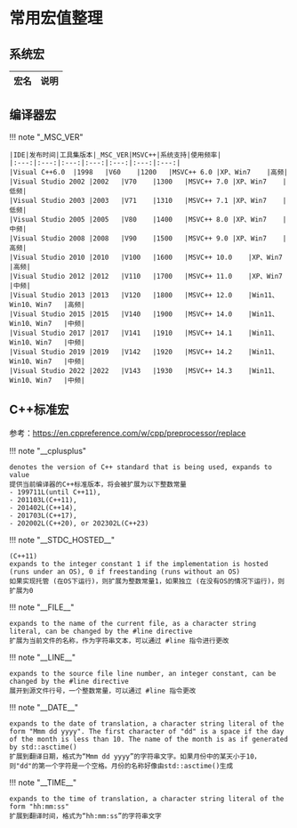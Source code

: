 # 常用宏值整理

## 系统宏

| 宏名 | 说明 |
| --- | --- |


## 编译器宏

!!! note "_MSC_VER"

    |IDE|发布时间|工具集版本|_MSC_VER|MSVC++|系统支持|使用频率|
    |:---:|:---:|:---:|:---:|:---:|:---:|:---:|
    |Visual C++6.0	|1998	|V60	|1200	|MSVC++ 6.0	|XP、Win7	|高频|
    |Visual Studio 2002	|2002	|V70	|1300	|MSVC++ 7.0	|XP、Win7	|低频|
    |Visual Studio 2003	|2003	|V71	|1310	|MSVC++ 7.1	|XP、Win7	|低频|
    |Visual Studio 2005	|2005	|V80	|1400	|MSVC++ 8.0	|XP、Win7	|中频|
    |Visual Studio 2008	|2008	|V90	|1500	|MSVC++ 9.0	|XP、Win7	|高频|
    |Visual Studio 2010	|2010	|V100	|1600	|MSVC++ 10.0	|XP、Win7	|高频|
    |Visual Studio 2012	|2012	|V110	|1700	|MSVC++ 11.0	|XP、Win7	|中频|
    |Visual Studio 2013	|2013	|V120	|1800	|MSVC++ 12.0	|Win11、Win10、Win7	|高频|
    |Visual Studio 2015	|2015	|V140	|1900	|MSVC++ 14.0	|Win11、Win10、Win7	|中频|
    |Visual Studio 2017	|2017	|V141	|1910	|MSVC++ 14.1	|Win11、Win10、Win7	|中频|
    |Visual Studio 2019	|2019	|V142	|1920	|MSVC++ 14.2	|Win11、Win10、Win7	|中频|
    |Visual Studio 2022	|2022	|V143	|1930	|MSVC++ 14.3	|Win11、Win10、Win7	|中频|

## C++标准宏

参考：https://en.cppreference.com/w/cpp/preprocessor/replace

!!! note "\_\_cplusplus"

    denotes the version of C++ standard that is being used, expands to value  
    提供当前编译器的C++标准版本，将会被扩展为以下整数常量  
    - 199711L(until C++11),  
    - 201103L(C++11),  
    - 201402L(C++14),  
    - 201703L(C++17),  
    - 202002L(C++20), or 202302L(C++23)  

!!! note "\_\_STDC_HOSTED\_\_"
    
    (C++11)  
    expands to the integer constant 1 if the implementation is hosted (runs under an OS), ​0​ if freestanding (runs without an OS)  
    如果实现托管 (在OS下运行)，则扩展为整数常量1，如果独立 (在没有OS的情况下运行)，则扩展为0
    

!!! note "\_\_FILE\_\_"
 
    expands to the name of the current file, as a character string literal, can be changed by the #line directive  
    扩展为当前文件的名称，作为字符串文本，可以通过 #line 指令进行更改

!!! note "\_\_LINE\_\_"
 
    expands to the source file line number, an integer constant, can be changed by the #line directive  
    展开到源文件行号，一个整数常量，可以通过 #line 指令更改

!!! note "\_\_DATE\_\_"
 
    expands to the date of translation, a character string literal of the form "Mmm dd yyyy". The first character of "dd" is a space if the day of the month is less than 10. The name of the month is as if generated by std::asctime()  
    扩展到翻译日期，格式为“Mmm dd yyyy”的字符串文字。如果月份中的某天小于10，则"dd"的第一个字符是一个空格。月份的名称好像由std::asctime()生成

!!! note "\_\_TIME\_\_"
    
    expands to the time of translation, a character string literal of the form "hh:mm:ss"  
    扩展到翻译时间，格式为“hh:mm:ss”的字符串文字

